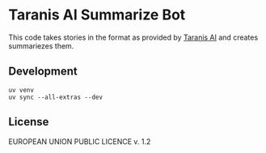 # Taranis AI Summarize Bot

This code takes stories in the format as provided by [Taranis AI](https://github.com/taranis-ai/taranis-ai) and creates summariezes them.

## Development
```
uv venv
uv sync --all-extras --dev
```

## License
EUROPEAN UNION PUBLIC LICENCE v. 1.2


